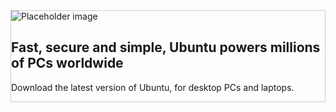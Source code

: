 <section class="p-strip u-image-position" style="border: 1px solid #cdcdcd;">
  <div class="row">
    <div class="col-6">
      <img src="https://assets.ubuntu.com/v1/c6504e94-Dell_XPS_Laptop_Front-Desktop.png?h=200" alt="Placeholder image" class="u-image-position--top u-image-position--left" />
    </div>
    <div class="col-6">
      <h2>Fast, secure and simple, Ubuntu powers millions of PCs worldwide</h2>
      <p>Download the latest version of Ubuntu, for desktop PCs and laptops.</p>
    </div>
  </div>
</section>
